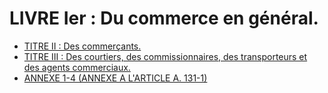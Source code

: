 # LIVRE Ier : Du commerce en général.

- [TITRE II : Des commerçants.](titre-ii)
- [TITRE III : Des courtiers, des commissionnaires, des transporteurs et des agents commerciaux.](titre-iii)
- [ANNEXE 1-4 (ANNEXE A L'ARTICLE A. 131-1)](annexe)
